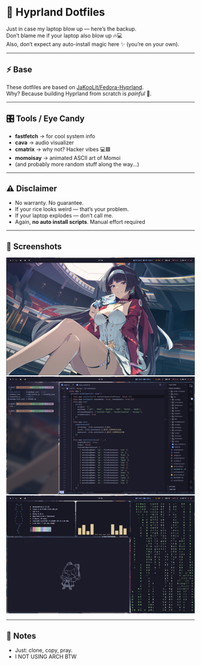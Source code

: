 # 🍙 Hyprland Dotfiles

Just in case my laptop blow up — here’s the backup.  
Don’t blame me if your laptop also blow up 🔥💻  
Also, don’t expect any auto-install magic here ✨ (you’re on your own).

---

## ⚡ Base
These dotfiles are based on [JaKooLit/Fedora-Hyprland](https://github.com/JaKooLit/Fedora-Hyprland).  
Why? Because building Hyprland from scratch is *painful* 🥲. 

---

## 🎛 Tools / Eye Candy
- **fastfetch** → for cool system info  
- **cava** → audio visualizer  
- **cmatrix** → why not? Hacker vibes 💻🟩  
- **momoisay** → animated ASCII art of Momoi
- (and probably more random stuff along the way...)

---

## ⚠️ Disclaimer
- No warranty. No guarantee.  
- If your rice looks weird — that’s your problem.
- If your laptop explodes — don’t call me.
- Again, **no auto install scripts**. Manual effort required

---

## 📸 Screenshots
![screenshot](./screenshots/desktop.png)
![screenshot](./screenshots/desktop1.png)
![screenshot](./screenshots/desktop2.png)

---

## 📝 Notes
- Just: clone, copy, pray.
- I NOT USING ARCH BTW